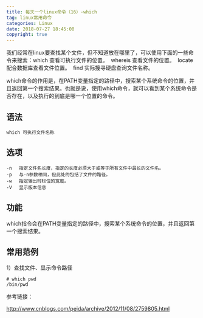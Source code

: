 ```yaml
---
title: 每天一个linux命令（16）-which
tag: linux常用命令
categories: Linux
date: 2018-07-27 18:45:00
copyright: true
---
```


我们经常在linux要查找某个文件，但不知道放在哪里了，可以使用下面的一些命令来搜索： 
​       which  查看可执行文件的位置。
​       whereis 查看文件的位置。 
​       locate   配合数据库查看文件位置。
​       find   实际搜寻硬盘查询文件名称。

which命令的作用是，在PATH变量指定的路径中，搜索某个系统命令的位置，并且返回第一个搜索结果。也就是说，使用which命令，就可以看到某个系统命令是否存在，以及执行的到底是哪一个位置的命令。 

<!--more-->

## 语法

`which 可执行文件名称 `

## 选项

```
-n 　指定文件名长度，指定的长度必须大于或等于所有文件中最长的文件名。
-p 　与-n参数相同，但此处的包括了文件的路径。
-w 　指定输出时栏位的宽度。
-V 　显示版本信息
```

## 功能

which指令会在PATH变量指定的路径中，搜索某个系统命令的位置，并且返回第一个搜索结果。

## 常用范例

1）查找文件、显示命令路径

```
# which pwd
/bin/pwd
```





参考链接：

http://www.cnblogs.com/peida/archive/2012/11/08/2759805.html

